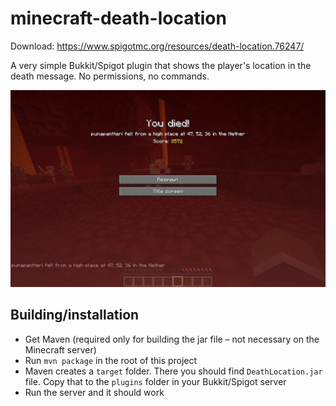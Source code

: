 # minecraft-death-location
Download: https://www.spigotmc.org/resources/death-location.76247/

A very simple Bukkit/Spigot plugin that shows the player's location in the death message. No permissions, no commands.

![Screenshot of a death situation](screenshot.png)

## Building/installation
- Get Maven (required only for building the jar file – not necessary on the Minecraft server)
- Run `mvn package` in the root of this project
- Maven creates a `target` folder. There you should find `DeathLocation.jar` file. Copy that to the `plugins` folder in your Bukkit/Spigot server
- Run the server and it should work
